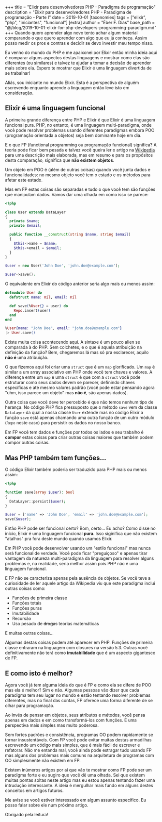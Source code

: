 +++
title = "Elixir para desenvolvedores PHP - Paradigma de programação"
description = "Elixir para desenvolvedores PHP - Paradigma de programação - Parte I"
date = 2019-10-01
[taxonomies]
tags = ["elixir", "php", "iniciantes", "funcional"]
[extra]
author = "Éber F. Dias"
base_path = "@/blog/2019-10-01-elixir-for-php-developers-programming-paradigm.md"
+++
Quando quero aprender algo novo tento achar algum material comparando o que quero aprender com algo que eu já conheça. Assim posso medir os pros e contras e decidir se devo investir meu tempo nisso.

Eu venho do mundo do PHP e me apaixonei por Elixir então minha ideia aqui é comparar alguns aspectos destas linguagens e mostrar como elas são diferentes (ou similares) e talvez te ajudar a tomar a decisão de aprender mais sobre ela. Espero te mostrar que Elixir é uma linguagem divertida de se trabalhar!

Aliás, sou iniciante no mundo Elixir. Esta é a perspectiva de alguém escrevendo enquanto aprende a linguagem então leve isto em consideração.

## Elixir é uma linguagem funcional

A primeira grande diferença entre PHP e Elixir é que Elixir é uma linguagem funcional pura. PHP, no entanto, é uma linguagem multi-paradigma, onde você pode resolver problemas usando diferentes paradigmas embora POO (programação orientada a objetos) seja bem dominante hoje em dia.

E o que FP (functional programming ou programação funcional) significa? A teoria pode ficar bem pesada e talvez você queira ler o artigo na [Wikipedia](https://en.wikipedia.org/wiki/Functional_programming) para uma descrição mais elaborada, mas em resumo e para os propósitos desta comparação, significa que **não existem objetos**.

Um objeto em POO é (além de outras coisas) quando você junta dados e funcionalidades: no mesmo objeto você tem o estado e os métodos para afetar este estado.

Mas em FP estas coisas são separadas e tudo o que você tem são funções que manipulam dados. Vamos dar uma olhada em como isso se parece:

```php
<?php

class User extends DataLayer
{
  private $name;
  private $email;

  public function __construct(string $name, string $email)
  {
    $this->name = $name;
    $this->email = $email;
  }
}

$user = new User('John Doe', 'john.doe@example.com');

$user->save();
```

O equivalente em Elixir do código anterior seria algo mais ou menos assim:

```elixir
defmodule User do
  defstruct name: nil, email: nil

  def save(%User{} = user) do
    Repo.insert(user)
  end
end

%User{name: "John Doe", email: "john.doe@example.com"}
|> User.save()
```

Existe muita coisa acontecendo aqui. A sintaxe é um pouco alien se comparada à do PHP. Sem colchetes, e o que é aquela atribuição na definição da função? Bem, chegaremos lá mas só pra esclarecer, aquilo **não é** uma atribuição.

O que fizemos aqui foi criar uma `struct` que é um `map` glorificado. Um `map` é similar a um array associativo em PHP onde você tem chaves e valores. A diferença entre um `map` e uma `struct` é que com a `struct` você pode estruturar como seus dados devem se parecer, definindo chaves específicas e até mesmo valores padrão (você pode estar pensando agora "uhm, isso parece um objeto" mas **não é**, são apenas dados).

Outra coisa que você deve ter percebido é que não temos nenhum tipo de herança. No código PHP fica pressuposto que o método `save` vem da classe `DataLayer` da qual a nossa classe `User` extende mas no código Elixir a função `save` está apenas chamando uma outra função de um outro módulo (`Repo` neste caso) para persistir os dados no nosso banco.

Em FP você tem dados e funções por todos os lados e seu trabalho é **compor** estas coisas para criar outras coisas maiores que também podem compor outras coisas.

## Mas PHP também tem funções...

O código Elixir também poderia ser traduzido para PHP mais ou menos assim:

```php
<?php

function save(array $user): bool
{
  DataLayer::persist($user);
}

$user = ['name' => 'John Doe', 'email' => 'john.doe@example.com'];
save($user);
```

Então PHP pode ser funcional certo? Bom, certo... Eu acho? Como disse no início, Elixir é uma linguagem funcional **pura**. Isso siginifica que não existem "atalhos" pra fora deste mundo quando usamos Elixir.

Em PHP você pode desenvolver usando um "estilo funcional" mas nunca será funcional de verdade. Você pode ficar "preguiçoso" e apenas tirar vantagem da natureza multi-paradigma da linguagem para resolver alguns problemas e, na realidade, seria melhor assim pois PHP não é uma linguagem funcional.

E FP não se caracteriza apenas pela ausência de objetos. Se você teve a curiosidade de ler aquele artigo da Wikipedia viu que este paradigma inclui outras coisas como:

- Funções de primeira classe
- Funções totais
- Funções puras
- Imutabilidade
- Recursão
- Uso pesado de ~~drogas~~ teorias matemáticas

E muitas outras coisas...

Algumas destas coisas podem até aparecer em PHP. Funções de primeira classe entraram na linguagem com closures na versão 5.3. Outras você definitivamente não terá como **imutabilidade** que é um aspecto gigantesco de FP.

## E como isto é melhor?

Agora você já tem alguma ideia do que é FP e como ela se difere de POO mas ela é melhor? Sim e não. Algumas pessoas vão dizer que cada paradigma tem seu lugar no mundo e estão tentando resolver problemas diferentes, mas no final das contas, FP oferece uma forma diferente de se olhar para programação.

Ao invés de pensar em objetos, seus atributos e métodos, você pensa apenas em dados e em como transformá-los com funções. É uma perspectiva mais simples mas muito poderosa.

Sem fortes padrões e consistência, programas OO podem rapidamente se tornar insustentáveis. Com FP você pode evitar muitas destas armadilhas escrevendo um código mais simples, que é mais fácil de escrever e refatorar. Não me entanda mal, você ainda pode estragar tudo usando FP mas alguns dos problemas mais comuns na arquitetura de programas com OO simplesmente não existem em FP.

Existem inúmeros artigos por aí que vão te mostrar como FP pode ser um paradigma forte e eu sugiro que você dê uma olhada. Sei que existem muitas pontas soltas neste artigo mas eu estou apenas tentando fazer uma intrudução interessante. A ideia é mergulhar mais fundo em alguns destes conceitos em artigos futuros.

Me avise se você estiver interessado em algum assunto específico. Eu posso falar sobre ele num próximo artigo.

Obrigado pela leitura!
